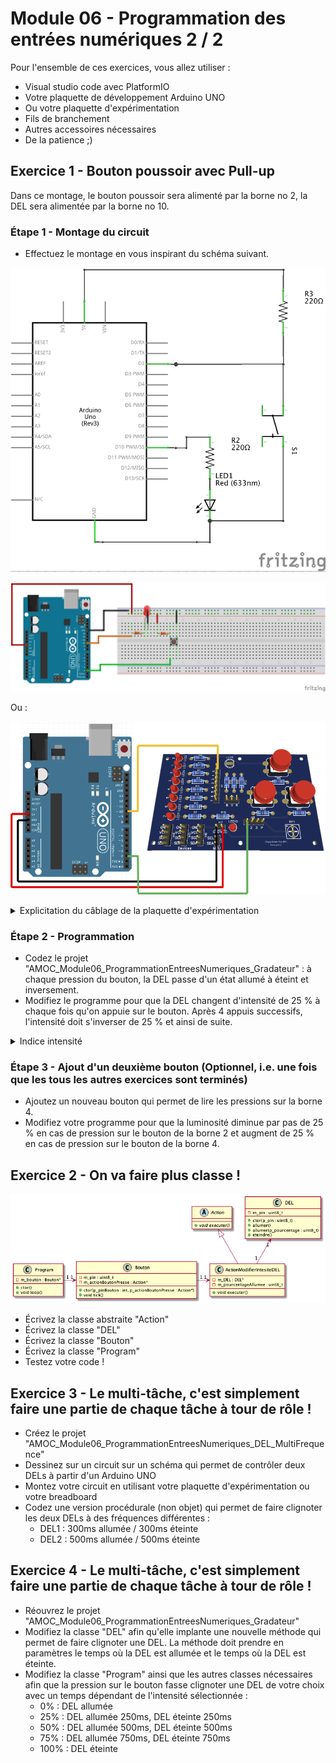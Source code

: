# Module 06 - Programmation des entrées numériques 2 / 2

Pour l'ensemble de ces exercices, vous allez utiliser :

- Visual studio code avec PlatformIO
- Votre plaquette de développement Arduino UNO
- Ou votre plaquette d'expérimentation
- Fils de branchement
- Autres accessoires nécessaires
- De la patience ;)

## Exercice 1 - Bouton poussoir avec Pull-up

Dans ce montage, le bouton poussoir sera alimenté par la borne no 2, la DEL sera alimentée par la borne no 10.

### Étape 1 - Montage du circuit

- Effectuez le montage en vous inspirant du schéma suivant.

![Resistance Pull-Up - Schéma](img/del_commandee_par_bouton_schema.png)

![Resistance Pull-Up - Physique](img/del_commandee_par_bouton_physique.png)

Ou :

![Resistance Pull-Up - Plaquette](img/del_commandee_par_bouton_plaquette.png)

<details>
    <summary>Explicitation du câblage de la plaquette d'expérimentation</summary>

![](img/del_commandee_par_bouton_plaquette_cablage.png)

</details>

### Étape 2 - Programmation

- Codez le projet "AMOC_Module06_ProgrammationEntreesNumeriques_Gradateur" : à chaque pression du bouton, la DEL passe d'un état allumé à éteint et inversement.
- Modifiez le programme pour que la DEL changent d'intensité de 25 % à chaque fois qu'on appuie sur le bouton. Après 4 appuis successifs, l'intensité doit s'inverser de 25 % et ainsi de suite.

<details>
    <summary>Indice intensité</summary>

Retournez voir [le module 4 sur les sorties au niveau de la section sur le MLI (PWM)](../Module04_ProgrammationSorties/Module04_ProgrammationSorties_Exercices.md).

</details>

### Étape 3 - Ajout d'un deuxième bouton (Optionnel, i.e. une fois que les tous les autres exercices sont terminés)

- Ajoutez un nouveau bouton qui permet de lire les pressions sur la borne 4.
- Modifiez votre programme pour que la luminosité diminue par pas de 25 % en cas de pression sur le bouton de la borne 2 et augment de 25 % en cas de pression sur le bouton de la borne 4.

## Exercice 2 - On va faire plus classe !

![Diagramme de classes du bouton](../out/Module06_ProgrammationEntreesNumeriques/wsd/diagramme_classes/dc_Bouton.png)

- Écrivez la classe abstraite "Action"
- Écrivez la classe "DEL"
- Écrivez la classe "Bouton"
- Écrivez la classe "Program"
- Testez votre code !

## Exercice 3 - Le multi-tâche, c'est simplement faire une partie de chaque tâche à tour de rôle !

- Créez le projet "AMOC_Module06_ProgrammationEntreesNumeriques_DEL_MultiFrequence"
- Dessinez sur un circuit sur un schéma qui permet de contrôler deux DELs à partir d'un Arduino UNO
- Montez votre circuit en utilisant votre plaquette d'expérimentation ou votre breadboard
- Codez une version procédurale (non objet) qui permet de faire clignoter les deux DELs à des fréquences différentes :
  - DEL1 : 300ms allumée / 300ms éteinte
  - DEL2 : 500ms allumée / 500ms éteinte

## Exercice 4 - Le multi-tâche, c'est simplement faire une partie de chaque tâche à tour de rôle !

- Réouvrez le projet "AMOC_Module06_ProgrammationEntreesNumeriques_Gradateur"
- Modifiez la classe "DEL" afin qu'elle implante une nouvelle méthode qui permet de faire clignoter une DEL. La méthode doit prendre en paramètres le temps où la DEL est allumée et le temps où la DEL est éteinte.
- Modifiez la classe "Program" ainsi que les autres classes nécessaires afin que la pression sur le bouton fasse clignoter une DEL de votre choix avec un temps dépendant de l'intensité sélectionnée :
  - 0% : DEL allumée
  - 25% : DEL allumée 250ms, DEL éteinte 250ms
  - 50% : DEL allumée 500ms, DEL éteinte 500ms
  - 75% : DEL allumée 750ms, DEL éteinte 750ms
  - 100% : DEL éteinte
